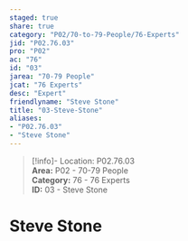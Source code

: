 ```yaml
---  
staged: true  
share: true  
category: "P02/70-to-79-People/76-Experts"  
jid: "P02.76.03"  
pro: "P02"  
ac: "76"  
id: "03"  
jarea: "70-79 People"  
jcat: "76 Experts"  
desc: "Expert"  
friendlyname: "Steve Stone"  
title: "03-Steve-Stone"  
aliases:   
- "P02.76.03"  
- "Steve Stone"  
---  
```

>[!info]- Location: P02.76.03  
>**Area:** P02 - 70-79 People  
>**Category:** 76 - 76 Experts  
>**ID:** 03 - Steve Stone  
  
# Steve Stone  
  
  
